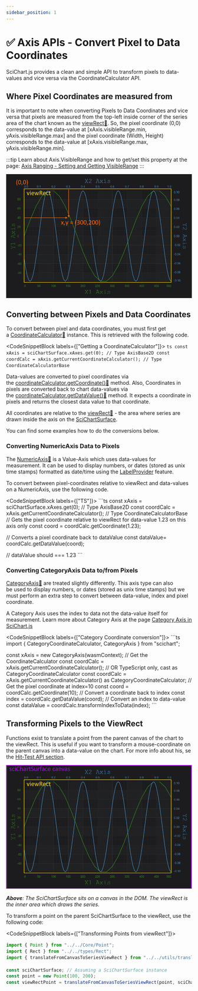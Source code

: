 ```yaml
---
sidebar_position: 1
---
```


# ✅ Axis APIs - Convert Pixel to Data Coordinates

SciChart.js provides a clean and simple API to transform pixels to data-values and vice versa via the CoordinateCalculator API.

Where Pixel Coordinates are measured from
-----------------------------------------

It is important to note when converting Pixels to Data Coordinates and vice versa that pixels are measured from the top-left inside corner of the series area of the chart known as the [viewRect:blue_book:](https://www.scichart.com/documentation/js/current/typedoc/classes/axisbase2d.html#viewrect). So, the pixel coordinate (0,0) corresponds to the data-value at [xAxis.visibleRange.min, yAxis.visibleRange.max] and the pixel coordinate (Width, Height) corresponds to the data-value at [xAxis.visibleRange.max, yAxis.visibleRange.min].

:::tip
Learn about Axis.VisibleRange and how to get/set this property at the page: [Axis Ranging - Setting and Getting VisibleRange](/docs/2d-charts/axis-api/ranging-scaling/set-range-zoom-to-fit/index.md)
:::

![Converting pixel coordinates to data coordinates using SciChart.js Fast Realtime JavaScript Charts](img/1.png)

Converting between Pixels and Data Coordinates
----------------------------------------------

To convert between pixel and data coordinates, you must first get a [CoordinateCalculator:blue_book:](https://www.scichart.com/documentation/js/current/typedoc/classes/coordinatecalculatorbase.html) instance. This is retrieved with the following code.

<CodeSnippetBlock labels={["Getting a CoordinateCalculator"]}>
    ```ts
const xAxis = sciChartSurface.xAxes.get(0); // Type AxisBase2D
const coordCalc = xAxis.getCurrentCoordinateCalculator(); // Type CoordinateCalculatorBase
    ```
</CodeSnippetBlock>


Data-values are converted to pixel coordinates via the [coordinateCalculator.getCoordinate():blue_book:](https://www.scichart.com/documentation/js/current/typedoc/classes/coordinatecalculatorbase.html#getcoordinate) method. Also, Coordinates in pixels are converted back to chart data-values via the [coordinateCalculator.getDataValue():blue_book:](https://www.scichart.com/documentation/js/current/typedoc/classes/coordinatecalculatorbase.html#getdatavalue) method. It expects a coordinate in pixels and returns the closest data value to that coordinate.

All coordinates are relative to the [viewRect:blue_book:](https://www.scichart.com/documentation/js/current/typedoc/classes/axisbase2d.html#viewrect) - the area where series are drawn inside the axis on the [SciChartSurface](/docs/2d-charts/surface/scichart-surface-type-overview/index.md).

You can find some examples how to do the conversions below.

### Converting NumericAxis Data to Pixels

The [NumericAxis:blue_book:](https://www.scichart.com/documentation/js/current/typedoc/enums/eaxistype.html#numericaxis) is a Value-Axis which uses data-values for measurement. It can be used to display numbers, or dates (stored as unix time stamps) formatted as date/time using the [LabelProvider](/docs/2d-charts/axis-api/axis-labels/label-provider-api-overview/index.md) feature.

To convert between pixel-coordinates relative to viewRect and data-values on a NumericAxis, use the following code.

<CodeSnippetBlock labels={["TS"]}>
    ```ts
const xAxis = sciChartSurface.xAxes.get(0); // Type AxisBase2D
const coordCalc = xAxis.getCurrentCoordinateCalculator(); // Type CoordinateCalculatorBase
// Gets the pixel coordinate relative to viewRect for data-value 1.23 on this axis only
const coord = coordCalc.getCoordinate(1.23);

// Converts a pixel coordinate back to dataValue
const dataValue= coordCalc.getDataValue(coord);

// dataValue should === 1.23
    ```
</CodeSnippetBlock>

### Converting CategoryAxis Data to/from Pixels

[CategoryAxis:blue_book:](https://www.scichart.com/documentation/js/current/typedoc/enums/eaxistype.html#categoryaxis) are treated slightly differently. This axis type can also be used to display numbers, or dates (stored as unix time stamps) but we must perform an extra step to convert between data-value, index and pixel coordinate.

A Category Axis uses the index to data not the data-value itself for measurement. Learn more about Category Axis at the page [Category Axis in SciChart.js](/docs/2d-charts/axis-api/axis-types/category-axis/index.md)

<CodeSnippetBlock labels={["Category Coordinate conversion"]}>
    ```ts
import { CategoryCoordinateCalculator, CategoryAxis } from "scichart";

const xAxis = new CategoryAxis(wasmContext);
// Get the CoordinateCalculator
const coordCalc = xAxis.getCurrentCoordinateCalculator();
// OR TypeScript only, cast as CategoryCoordinateCalculator
const coordCalc = xAxis.getCurrentCoordinateCalculator() as CategoryCoordinateCalculator;
// Get the pixel coordinate at index=10
const coord = coordCalc.getCoordinate(10);
// Convert a coordinate back to index
const index = coordCalc.getDataValue(coord);
// Convert an index to data-value
const dataValue = coordCalc.transformIndexToData(index);
    ```
</CodeSnippetBlock>

Transforming Pixels to the ViewRect
-----------------------------------

Functions exist to translate a point from the parent canvas of the chart to the viewRect. This is useful if you want to transform a mouse-coordinate on the parent canvas into a data-value on the chart. For more info about his, se the [Hit-Test API section](/docs/2d-charts/chart-types/hit-test-api/hit-test-api-overview/index.md).

![](img/2.png)

_**Above**: The SciChartSurface sits on a canvas in the DOM. The viewRect is the inner area which draws the series._

To transform a point on the parent SciChartSurface to the viewRect, use the following code:

<CodeSnippetBlock labels={["Transforming Points from viewRect"]}>
```ts
import { Point } from "../../Core/Point";
import { Rect } from "../../types/Rect";
import { translateFromCanvasToSeriesViewRect } from "../../utils/translate";

const sciChartSurface; // Assuming a SciChartSurface instance
const point = new Point(100, 200);
const viewRectPoint = translateFromCanvasToSeriesViewRect(point, sciChartSurface.seriesViewRect);
```
</CodeSnippetBlock>
